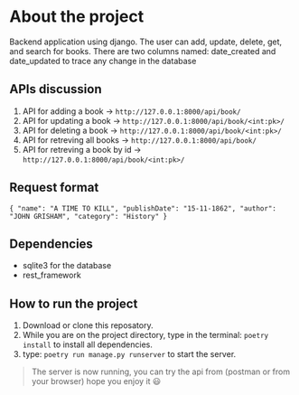 # About the project

Backend application using django.
The user can add, update, delete, get, and search for books.
There are two columns named: date_created and date_updated to trace any change in the database

## APIs discussion

1. API for adding a book -> `http://127.0.0.1:8000/api/book/`
2. API for updating a book -> `http://127.0.0.1:8000/api/book/<int:pk>/`
3. API for deleting a book -> `http://127.0.0.1:8000/api/book/<int:pk>/`
4. API for retreving all books -> `http://127.0.0.1:8000/api/book/`
5. API for retreving a book by id -> `http://127.0.0.1:8000/api/book/<int:pk>/`

## Request format

`{ "name": "A TIME TO KILL", "publishDate": "15-11-1862", "author": "JOHN GRISHAM", "category": "History" }`

## Dependencies

- sqlite3 for the database
- rest_framework

## How to run the project

1. Download or clone this reposatory.
2. While you are on the project directory, type in the terminal: `poetry install` to install all dependencies.
3. type: `poetry run manage.py runserver` to start the server.

> The server is now running, you can try the api from (postman or from your browser) hope you enjoy it 😃
